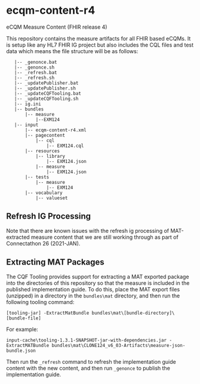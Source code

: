 # ecqm-content-r4
eCQM Measure Content (FHIR release 4)

This repository contains the measure artifacts for all FHIR based eCQMs. It is setup like any HL7 FHIR IG project but also includes the CQL files and test data which means the file structure will be as follows:

```
   |-- _genonce.bat
   |-- _genonce.sh
   |-- _refresh.bat
   |-- _refresh.sh
   |-- _updatePublisher.bat
   |-- _updatePublisher.sh
   |-- _updateCQFTooling.bat
   |-- _updateCQFTooling.sh
   |-- ig.ini
   |-- bundles
       |-- measure
           |--EXM124
   |-- input
       |-- ecqm-content-r4.xml
       |-- pagecontent
           |-- cql
               |-- EXM124.cql
       |-- resources
           |-- library
               |-- EXM124.json
           |-- measure
               |-- EXM124.json
       |-- tests
           |-- measure
               |-- EXM124
       |-- vocabulary
           |-- valueset
```

## Refresh IG Processing

Note that there are known issues with the refresh ig processing of MAT-extracted
measure content that we are still working through as part of Connectathon 26 (2021-JAN).

## Extracting MAT Packages

The CQF Tooling provides support for extracting a MAT exported package into the
directories of this repository so that the measure is included in the published
implementation guide. To do this, place the MAT export files (unzipped) in a
directory in the `bundles\mat` directory, and then run the following tooling
command:

```
[tooling-jar] -ExtractMatBundle bundles\mat\[bundle-directory]\[bundle-file]
```

For example:

```
input-cache\tooling-1.3.1-SNAPSHOT-jar-with-dependencies.jar -ExtractMATBundle bundles\mat\CLONE124_v6_03-Artifacts\measure-json-bundle.json
```

Then run the `_refresh` command to refresh the implementation guide content with
the new content, and then run `_genonce` to publish the implementation guide.
